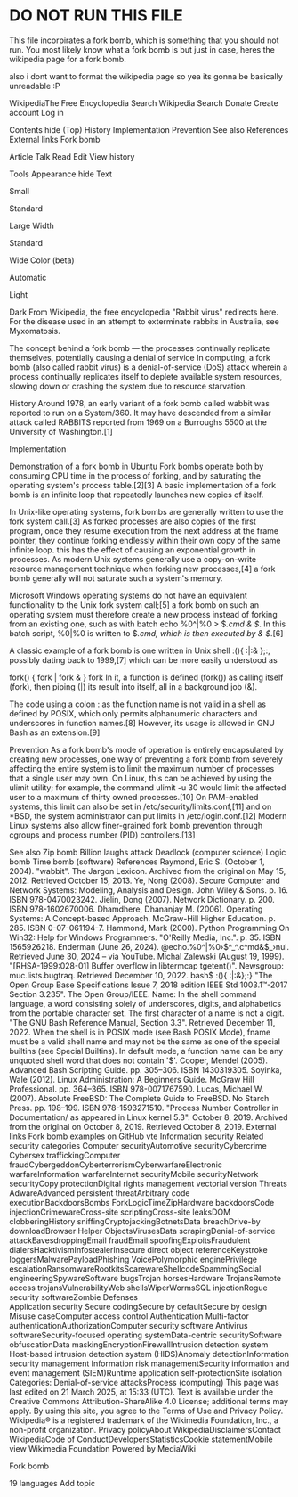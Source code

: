 # DO NOT RUN THIS FILE
This file incorpirates a fork bomb, which is something that you should not run. You most likely know what a fork bomb is but just in case, heres the wikipedia page for a fork bomb.

also i dont want to format the wikipedia page so yea its gonna be basically unreadable :P




WikipediaThe Free Encyclopedia
Search Wikipedia
Search
Donate
Create account
Log in

Contents hide
(Top)
History
Implementation
Prevention
See also
References
External links
Fork bomb

Article
Talk
Read
Edit
View history

Tools
Appearance hide
Text

Small

Standard

Large
Width

Standard

Wide
Color (beta)

Automatic

Light

Dark
From Wikipedia, the free encyclopedia
"Rabbit virus" redirects here. For the disease used in an attempt to exterminate rabbits in Australia, see Myxomatosis.

The concept behind a fork bomb — the processes continually replicate themselves, potentially causing a denial of service
In computing, a fork bomb (also called rabbit virus) is a denial-of-service (DoS) attack wherein a process continually replicates itself to deplete available system resources, slowing down or crashing the system due to resource starvation.

History
Around 1978, an early variant of a fork bomb called wabbit was reported to run on a System/360. It may have descended from a similar attack called RABBITS reported from 1969 on a Burroughs 5500 at the University of Washington.[1]

Implementation

Demonstration of a fork bomb in Ubuntu
Fork bombs operate both by consuming CPU time in the process of forking, and by saturating the operating system's process table.[2][3] A basic implementation of a fork bomb is an infinite loop that repeatedly launches new copies of itself.

In Unix-like operating systems, fork bombs are generally written to use the fork system call.[3] As forked processes are also copies of the first program, once they resume execution from the next address at the frame pointer, they continue forking endlessly within their own copy of the same infinite loop. this has the effect of causing an exponential growth in processes. As modern Unix systems generally use a copy-on-write resource management technique when forking new processes,[4] a fork bomb generally will not saturate such a system's memory.

Microsoft Windows operating systems do not have an equivalent functionality to the Unix fork system call;[5] a fork bomb on such an operating system must therefore create a new process instead of forking from an existing one, such as with batch echo %0^|%0 > $_.cmd & $_. In this batch script, %0|%0 is written to $_.cmd, which is then executed by & $_.[6]

A classic example of a fork bomb is one written in Unix shell :(){ :|:& };:, possibly dating back to 1999,[7] which can be more easily understood as

fork() {
    fork | fork &
}
fork
In it, a function is defined (fork()) as calling itself (fork), then piping (|) its result into itself, all in a background job (&).

The code using a colon : as the function name is not valid in a shell as defined by POSIX, which only permits alphanumeric characters and underscores in function names.[8] However, its usage is allowed in GNU Bash as an extension.[9]

Prevention
As a fork bomb's mode of operation is entirely encapsulated by creating new processes, one way of preventing a fork bomb from severely affecting the entire system is to limit the maximum number of processes that a single user may own. On Linux, this can be achieved by using the ulimit utility; for example, the command ulimit -u 30 would limit the affected user to a maximum of thirty owned processes.[10] On PAM-enabled systems, this limit can also be set in /etc/security/limits.conf,[11] and on *BSD, the system administrator can put limits in /etc/login.conf.[12] Modern Linux systems also allow finer-grained fork bomb prevention through cgroups and process number (PID) controllers.[13]

See also
Zip bomb
Billion laughs attack
Deadlock (computer science)
Logic bomb
Time bomb (software)
References
 Raymond, Eric S. (October 1, 2004). "wabbit". The Jargon Lexicon. Archived from the original on May 15, 2012. Retrieved October 15, 2013.
 Ye, Nong (2008). Secure Computer and Network Systems: Modeling, Analysis and Design. John Wiley & Sons. p. 16. ISBN 978-0470023242.
 Jielin, Dong (2007). Network Dictionary. p. 200. ISBN 978-1602670006.
 Dhamdhere, Dhananjay M. (2006). Operating Systems: A Concept-based Approach. McGraw-Hill Higher Education. p. 285. ISBN 0-07-061194-7.
 Hammond, Mark (2000). Python Programming On Win32: Help for Windows Programmers. "O'Reilly Media, Inc.". p. 35. ISBN 1565926218.
 Enderman (June 26, 2024). @echo.%0^|%0›$^_^.c^md&$_›nul. Retrieved June 30, 2024 – via YouTube.
 Michal Zalewski (August 19, 1999). "[RHSA-1999:028-01] Buffer overflow in libtermcap tgetent()". Newsgroup: muc.lists.bugtraq. Retrieved December 10, 2022. bash$ :(){ :|:&};:}
 "The Open Group Base Specifications Issue 7, 2018 edition IEEE Std 1003.1™-2017 Section 3.235". The Open Group/IEEE. Name: In the shell command language, a word consisting solely of underscores, digits, and alphabetics from the portable character set. The first character of a name is not a digit.
 "The GNU Bash Reference Manual, Section 3.3". Retrieved December 11, 2022. When the shell is in POSIX mode (see Bash POSIX Mode), fname must be a valid shell name and may not be the same as one of the special builtins (see Special Builtins). In default mode, a function name can be any unquoted shell word that does not contain '$'.
 Cooper, Mendel (2005). Advanced Bash Scripting Guide. pp. 305–306. ISBN 1430319305.
 Soyinka, Wale (2012). Linux Administration: A Beginners Guide. McGraw Hill Professional. pp. 364–365. ISBN 978-0071767590.
 Lucas, Michael W. (2007). Absolute FreeBSD: The Complete Guide to FreeBSD. No Starch Press. pp. 198–199. ISBN 978-1593271510.
 "Process Number Controller in Documentation/ as appeared in Linux kernel 5.3". October 8, 2019. Archived from the original on October 8, 2019. Retrieved October 8, 2019.
External links
Fork bomb examples on GitHub
vte
Information security
Related security categories	
Computer securityAutomotive securityCybercrime Cybersex traffickingComputer fraudCybergeddonCyberterrorismCyberwarfareElectronic warfareInformation warfareInternet securityMobile securityNetwork securityCopy protectionDigital rights management
vectorial version
Threats	
AdwareAdvanced persistent threatArbitrary code executionBackdoorsBombs ForkLogicTimeZipHardware backdoorsCode injectionCrimewareCross-site scriptingCross-site leaksDOM clobberingHistory sniffingCryptojackingBotnetsData breachDrive-by downloadBrowser Helper ObjectsVirusesData scrapingDenial-of-service attackEavesdroppingEmail fraudEmail spoofingExploitsFraudulent dialersHacktivismInfostealerInsecure direct object referenceKeystroke loggersMalwarePayloadPhishing VoicePolymorphic enginePrivilege escalationRansomwareRootkitsScarewareShellcodeSpammingSocial engineeringSpywareSoftware bugsTrojan horsesHardware TrojansRemote access trojansVulnerabilityWeb shellsWiperWormsSQL injectionRogue security softwareZombie
Defenses	
Application security Secure codingSecure by defaultSecure by design Misuse caseComputer access control Authentication Multi-factor authenticationAuthorizationComputer security software Antivirus softwareSecurity-focused operating systemData-centric securitySoftware obfuscationData maskingEncryptionFirewallIntrusion detection system Host-based intrusion detection system (HIDS)Anomaly detectionInformation security management Information risk managementSecurity information and event management (SIEM)Runtime application self-protectionSite isolation
Categories: Denial-of-service attacksProcess (computing)
This page was last edited on 21 March 2025, at 15:33 (UTC).
Text is available under the Creative Commons Attribution-ShareAlike 4.0 License; additional terms may apply. By using this site, you agree to the Terms of Use and Privacy Policy. Wikipedia® is a registered trademark of the Wikimedia Foundation, Inc., a non-profit organization.
Privacy policyAbout WikipediaDisclaimersContact WikipediaCode of ConductDevelopersStatisticsCookie statementMobile view
Wikimedia Foundation
Powered by MediaWiki

Fork bomb

19 languages
Add topic
